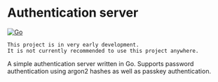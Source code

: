 # Authentication server

[![Go](https://github.com/IamNanjo/auth-server/actions/workflows/go.yml/badge.svg)](https://github.com/IamNanjo/auth-server/actions/workflows/go.yml)

```
This project is in very early development.
It is not currently recommended to use this project anywhere.
```

A simple authentication server written in Go.
Supports password authentication using argon2 hashes as well as passkey authentication.

